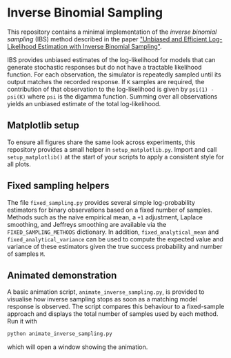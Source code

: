 # Inverse Binomial Sampling

This repository contains a minimal implementation of the *inverse binomial sampling* (IBS) method described in the paper ["Unbiased and Efficient Log-Likelihood Estimation with Inverse Binomial Sampling"](https://arxiv.org/abs/2001.03985v3).

IBS provides unbiased estimates of the log-likelihood for models that can generate stochastic responses but do not have a tractable likelihood function. For each observation, the simulator is repeatedly sampled until its output matches the recorded response. If `K` samples are required, the contribution of that observation to the log-likelihood is given by `psi(1) - psi(K)` where `psi` is the digamma function. Summing over all observations yields an unbiased estimate of the total log-likelihood.

## Matplotlib setup

To ensure all figures share the same look across experiments, this repository
provides a small helper in `setup_matplotlib.py`.  Import and call
`setup_matplotlib()` at the start of your scripts to apply a consistent style for
all plots.

## Fixed sampling helpers

The file `fixed_sampling.py` provides several simple log-probability estimators
for binary observations based on a fixed number of samples. Methods such as the
naive empirical mean, a ``+1`` adjustment, Laplace smoothing, and Jeffreys
smoothing are available via the ``FIXED_SAMPLING_METHODS`` dictionary.  In
addition, ``fixed_analytical_mean`` and ``fixed_analytical_variance`` can be
used to compute the expected value and variance of these estimators given the
true success probability and number of samples ``M``.


## Animated demonstration

A basic animation script, `animate_inverse_sampling.py`, is provided to
visualise how inverse sampling stops as soon as a matching model response
is observed. The script compares this behaviour to a fixed-sample approach
and displays the total number of samples used by each method. Run it with

```bash
python animate_inverse_sampling.py
```

which will open a window showing the animation.
